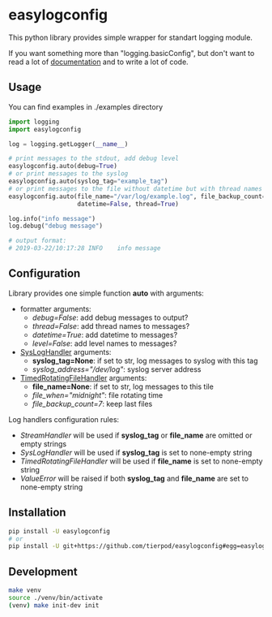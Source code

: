 easylogconfig
=============

This python library provides simple wrapper for standart logging module.

If you want something more than "logging.basicConfig", but don't want to read a lot of
[documentation][1] and to write a lot of code.

Usage
-----

You can find examples in ./examples directory

```python
import logging
import easylogconfig

log = logging.getLogger(__name__)

# print messages to the stdout, add debug level
easylogconfig.auto(debug=True)
# or print messages to the syslog
easylogconfig.auto(syslog_tag="example_tag")
# or print messages to the file without datetime but with thread names
easylogconfig.auto(file_name="/var/log/example.log", file_backup_count=30,
                   datetime=False, thread=True)

log.info("info message")
log.debug("debug message")

# output format:
# 2019-03-22/10:17:28 INFO    info message
```

Configuration
-------------

Library provides one simple function **auto** with arguments:

* formatter arguments:
  * *debug=False*: add debug messages to output?
  * *thread=False*: add thread names to messages?
  * *datetime=True*: add datetime to messages?
  * *level=False*: add level names to messages?
* [SysLogHandler][2] arguments:
  * **syslog_tag=None**: if set to str, log messages to syslog with this tag
  * *syslog_address="/dev/log"*: syslog server address
* [TimedRotatingFileHandler][3] arguments:
  * **file_name=None**: if set to str, log messages to this tile
  * *file_when="midnight"*: file rotating time
  * *file_backup_count=7*: keep last files

Log handlers configuration rules:

* *StreamHandler* will be used if **syslog_tag** or **file_name** are omitted or empty strings
* *SysLogHandler* will be used if **syslog_tag** is set to none-empty string
* *TimedRotatingFileHandler* will be used if **file_name** is set to none-empty string
* *ValueError* will be raised if both **syslog_tag** and **file_name** are set to none-empty string

Installation
------------

```bash
pip install -U easylogconfig
# or
pip install -U git+https://github.com/tierpod/easylogconfig#egg=easylogconfig
```

Development
-----------

```bash
make venv
source ./venv/bin/activate
(venv) make init-dev init
```

[1]: https://docs.python.org/2.7/howto/logging.html
[2]: https://docs.python.org/2.7/library/logging.handlers.html#sysloghandler
[3]: https://docs.python.org/2.7/library/logging.handlers.html#timedrotatingfilehandler
